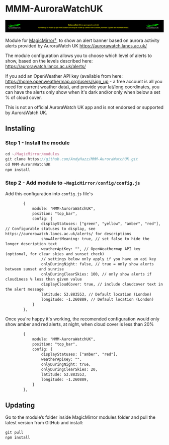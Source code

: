 # MMM-AuroraWatchUK

![Alt text](/img/demo.png "A preview of the MMM-AuroraWatchUK module showing a yellow alert.")

Module for [MagicMirror²](https://github.com/MichMich/MagicMirror/), to show an alert banner based on aurora activity alerts provided by AuroraWatch UK https://aurorawatch.lancs.ac.uk/

The module configuration allows you to choose which level of alerts to show, based on the levels described here: https://aurorawatch.lancs.ac.uk/alerts/

If you add an OpenWeather API key (available from here: https://home.openweathermap.org/users/sign_up - a free account is all you need for current weather data), and provide your lat/long coordinates, you can have the alerts only show when it's dark and/or only when below a set % of cloud cover.

This is not an official AuroraWatch UK app and is not endorsed or supported by AuroraWatch UK.

## Installing

### Step 1 - Install the module
```javascript
cd ~/MagicMirror/modules
git clone https://github.com/AndyHazz/MMM-AuroraWatchUK.git
cd MMM-AuroraWatchUK
npm install
```

### Step 2 - Add module to `~MagicMirror/config/config.js`
Add this configuration into `config.js` file's
```json5
        {
            module: "MMM-AuroraWatchUK",
            position: "top_bar",
            config: {
                displayStatuses: ["green", "yellow", "amber", "red"], // Configurable statuses to display, see https://aurorawatch.lancs.ac.uk/alerts/ for descriptions
                showAlertMeaning: true, // set false to hide the longer description text
                weatherApiKey: "", // OpenWeathermap API key (optional, for clear skies and sunset check)
                // settings below only apply if you have an api key
                onlyDuringNight: false, // true = only show alerts between sunset and sunrise
                onlyDuringClearSkies: 100, // only show alerts if cloudiness % less than given value
                displayCloudCover: true, // include cloudcover text in the alert message
                latitude: 53.883553, // Default location (London)
                longitude: -1.260889, // Default location (London)
            }
        },
```

Once you're happy it's working, the recomended configuration would only show amber and red alerts, at night, when cloud cover is less than 20%

```json5
        {
            module: "MMM-AuroraWatchUK",
            position: "top_bar",
            config: {
                displayStatuses: ["amber", "red"],
                weatherApiKey: "",
                onlyDuringNight: true,
                onlyDuringClearSkies: 20,
                latitude: 53.883553,
                longitude: -1.260889,
            }
        },
```

## Updating
Go to the module’s folder inside MagicMirror modules folder and pull the latest version from GitHub and install:
```
git pull
npm install
```
